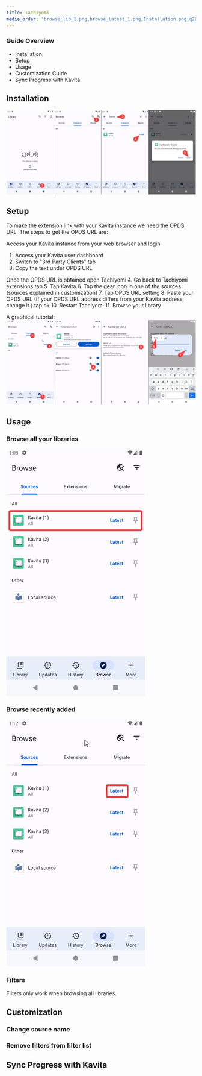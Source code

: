 ```yaml
---
title: Tachiyomi
media_order: 'browse_lib_1.png,browse_latest_1.png,Installation.png,q2LxKllmUT.png'
---
```


### Guide Overview
* Installation
* Setup
* Usage
* Customization Guide
* Sync Progress with Kavita

## Installation
![Installation](Installation.png "Installation")
## Setup

To make the extension link with your Kavita instance we need the OPDS URL.
The steps to get the OPDS URL are:

Access your Kavita instance from your web browser and login
1. Access your Kavita user dashboard
2. Switch to "3rd Party Clients" tab
3. Copy the text under OPDS URL

Once the  OPDS URL is obtained open Tachiyomi
4. Go back to Tachiyomi extensions tab
5. Tap Kavita
6. Tap the gear icon in one of the sources. (sources explained in customization)
7. Tap OPDS URL setting
8. Paste your OPDS URL (If your OPDS URL address differs from your Kavita address, change it.) tap ok
10. Restart Tachiyomi
11. Browse your library 

A graphical tutorial:
![q2LxKllmUT](q2LxKllmUT.png "q2LxKllmUT")

## Usage
### Browse all your libraries
![browse_lib_1](browse_lib_1.png "browse_lib_1")
### Browse recently added
![browse_latest_1](browse_latest_1.png "browse_latest_1")
### Filters
Filters only work when browsing all libraries.

## Customization
### Change source name
### Remove filters from filter list

## Sync Progress with Kavita



